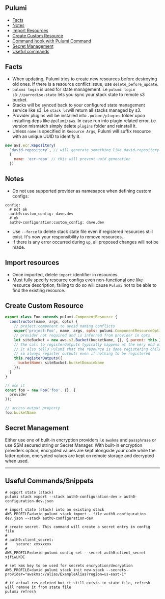 ## Pulumi

- [Facts](#facts)
- [Notes](#notes)
- [Import Resources](#import-resources)
- [Create Custom Resource](#create-custom-resource)
- [Command hook with Pulumi Command](https://github.com/pulumi/pulumi-command)
- [Secret Management](#serect-management)
- [Useful commands](#useful-commands)

## Facts

- When updating, Pulumi tries to create new resources before destroying old ones. If there is a resource conflict issue, use `delete_before_update`.
- `pulumi login` is used for state management. i.e `pulumi login s3://parrodise-state` lets you sync your stack state to remote s3 bucket.
- Stacks will be synced back to your configured state management service like s3. i.e `stack ls`will return all stacks managed by s3.
- Provider plugins will be installed into `.pulumi/plugins` folder upon installing deps like `@pulumi/aws`. In case run into plugin related error, i.e version mismatch simply delete `plugins` folder and reinstall it.
- Unless `name` is specified in `Resource Args`, Pulumi will suffix resource with an unique UUID to identify it.
```js
new aws.ecr.Repository(
  `david-repository`, // will generate something like david-repository-e0cdd77
  {
    name: 'ecr-repo' // this will prevent uuid generation
  })
```

## Notes

- Do not use supported provider as namesapce when defining custom configs:
```
config:
  # not ok
  auth0:custom_config: dave.dev
  # ok
  auth0-configuration:custom_config: dave.dev
```
- Use `--force` to delete stack state file even if registered resources still exist. It's now your responsibility to remove resources.
- If there is any error occurred during `up`, all proposed changes will not be made.


## Import resources

- Once imported, delete `import` identifier in resources
- Must fully specify resource configs even non-functional one like resource description, failing to do so will cause `Pulumi` not to be able to find the existing resource.

## Create Custom Resource

```js
export class Foo extends pulumi.ComponentResource {
  constructor(name, args, opts) {
    // project:component to avoid naming conflicts
    super('project:Foo', name, args, opts: pulumi.ComponentResourceOptions);
    // provider not required and is inferred from provider in opts
    let siteBucket = new aws.s3.Bucket(bucketName, {}, { parent: this });
    // The call to registerOutputs typically happens at the very end of the component resource’s constructor.
    // It also tells Pulumi that the resource is done registering children resources and should be considered fully constructed
    // so always register outputs even if nothing to be registered
    this.registerOutputs({
      bucketName: siteBucket.bucketDomainName
    });
  }
}

// use it
const foo = new Foo('foo', {}, {
  provider
});

// access output property
foo.bucketName
```

## Secret Management

Either use one of built-in encryption providers i.e `awskms` and `passphrase` or use SSM secured string or Secret Manager. With built-in encryption providers option, encrypted values are kept alongside your code while the latter option, encrypted values are kept on remote storage and decrypted when used.

---

## Useful Commands/Snippets

```shell
# export state (stack)
pulumi stack export --stack auth0-configuration-dev > auth0-configuration-dev.json

# import state (stack) into an existing stack
AWS_PROFILE=david pulumi stack import --file auth0-configuration-dev.json --stack auth0-configuration-dev

# create secret. This command will create a secret entry in config file
#
# auth0:client_secret:
#    secure: xxxxxxxx
#
AWS_PROFILE=david pulumi config set --secret auth0:client_secret xjfiwLKDI

# set kms key to be used for secrets encryption/decryption
AWS_PROFILE=david pulumi stack init new-stack --secrets-provider="awskms://alias/ExampleAlias?region=us-east-1"

# if actual res deleted but it still exists in state file, refresh will remove it from state file
pulumi refresh
```

